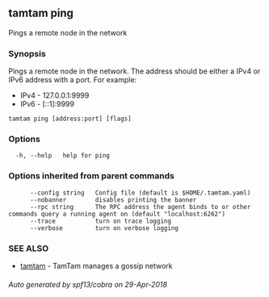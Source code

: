 ## tamtam ping

Pings a remote node in the network

### Synopsis

Pings a remote node in the network. The address should
be either a IPv4 or IPv6 address with a port. For example:

* IPv4 - 127.0.0.1:9999
* IPv6 - [::1]:9999

```
tamtam ping [address:port] [flags]
```

### Options

```
  -h, --help   help for ping
```

### Options inherited from parent commands

```
      --config string   Config file (default is $HOME/.tamtam.yaml)
      --nobanner        disables printing the banner
      --rpc string      The RPC address the agent binds to or other commands query a running agent on (default "localhost:6262")
      --trace           turn on trace logging
      --verbose         turn on verbose logging
```

### SEE ALSO

* [tamtam](tamtam.md)	 - TamTam manages a gossip network

###### Auto generated by spf13/cobra on 29-Apr-2018
